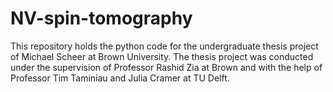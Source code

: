 # NV-spin-tomography
This repository holds the python code for the undergraduate thesis project of Michael Scheer at Brown University.
The thesis project was conducted under the supervision of Professor Rashid Zia at Brown and with the help of Professor Tim Taminiau
and Julia Cramer at TU Delft.